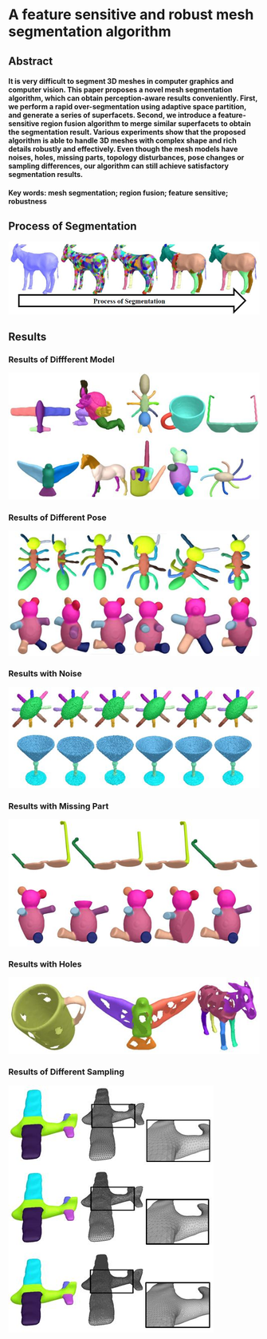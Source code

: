 A feature sensitive and robust mesh segmentation algorithm
==========================================================
Abstract
--------
#### It is very difficult to segment 3D meshes in computer graphics and computer vision. This paper proposes a novel mesh segmentation algorithm, which can obtain perception-aware results conveniently. First, we perform a rapid over-segmentation using adaptive space partition, and generate a series of superfacets. Second, we introduce a feature-sensitive region fusion algorithm to merge similar superfacets to obtain the segmentation result. Various experiments show that the proposed algorithm is able to handle 3D meshes with complex shape and rich details robustly and effectively. Even though the mesh models have noises, holes, missing parts, topology disturbances, pose changes or sampling differences, our algorithm can still achieve satisfactory segmentation results.

#### Key words: mesh segmentation; region fusion; feature sensitive; robustness

Process of Segmentation
-----------------------
![](https://github.com/JackFrost168/Mesh-Segmentation/raw/master/imgs/ProcessOfSegmentation.jpg)

Results
-------
### Results of Diffferent Model 
![](https://github.com/JackFrost168/Mesh-Segmentation/raw/master/imgs/differentclass.jpg)
### Results of Different Pose
![](https://github.com/JackFrost168/Mesh-Segmentation/raw/master/imgs/DifferentPose.jpg)
### Results with Noise
![](https://github.com/JackFrost168/Mesh-Segmentation/raw/master/imgs/WithNoise.jpg)
### Results with Missing Part
![](https://github.com/JackFrost168/Mesh-Segmentation/raw/master/imgs/WithMissingPart.jpg)
### Results with Holes
![](https://github.com/JackFrost168/Mesh-Segmentation/raw/master/imgs/WithHoles.jpg)
### Results of Different Sampling
![](https://github.com/JackFrost168/Mesh-Segmentation/raw/master/imgs/DifferentSampling.jpg)
